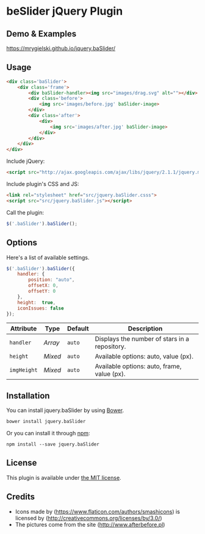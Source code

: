 # beSlider jQuery Plugin

## Demo & Examples

<https://mrygielski.github.io/jquery.baSlider/>

## Usage

```html
<div class='baSlider'>
	<div class='frame'>
		<div baSlider-handler><img src="images/drag.svg" alt=""></div>
		<div class='before'>
			<img src='images/before.jpg' baSlider-image>
		</div>  
		<div class='after'>
			<div>
				<img src='images/after.jpg' baSlider-image>
			</div>
		</div>  
	</div>
</div>
```

Include jQuery:

```html
<script src="http://ajax.googleapis.com/ajax/libs/jquery/2.1.1/jquery.min.js"></script>
```

Include plugin's CSS and JS:

```html
<link rel="stylesheet" href="src/jquery.baSlider.csss">
<script src="src/jquery.baSlider.js"></script>
```

Call the plugin:

```javascript
$('.baSlider').baSlider();
```

## Options

Here's a list of available settings.

```javascript
$('.baSlider').baSlider({
	handler: {
		position: "auto",
		offsetX: 0,
		offsetY: 0
	},
	height:  true,
	iconIssues: false
});
```

Attribute			| Type				| Default		| Description
---						| ---					| ---				| ---
`handler`		| *Array*		| `auto`		| Displays the number of stars in a repository.
`height`		| *Mixed*		| `auto`		| Available options: auto, value (px).
`imgHeight`	| *Mixed*		| `auto`		| Available options: auto, frame, value (px).

## Installation

You can install jquery.baSlider by using [Bower](http://bower.io/).

```bash
bower install jquery.baSlider
```

Or you can install it through [npm](https://www.npmjs.com/):

```
npm install --save jquery.baSlider
```

## License

This plugin is available under [the MIT license](http://mths.be/mit).

## Credits

* Icons made by (https://www.flaticon.com/authors/smashicons) is licensed by (http://creativecommons.org/licenses/by/3.0/)
* The pictures come from the site (http://www.afterbefore.pl) 
